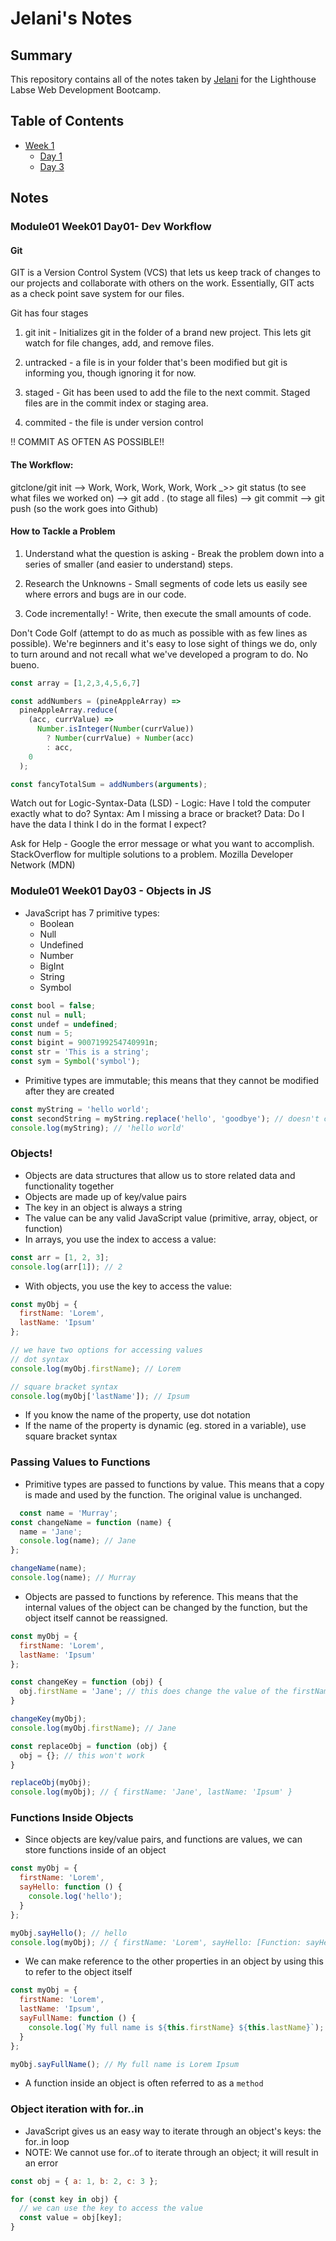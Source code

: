 # Jelani's Notes

## Summary

This repository contains all of the notes taken by [Jelani](https://github.com/PlumScum) for the Lighthouse Labse Web Development Bootcamp.

## Table of Contents

* [Week 1](/Week_1/)
  * [Day 1](/Week_1/Day_1/)
  * [Day 3](/Week_1/Day_3/)

## Notes

### Module01 Week01 Day01- Dev Workflow

#### Git

GIT is a Version Control System (VCS) that lets us keep track of changes to our projects and collaborate with others on the work. Essentially, GIT acts as a check point save system for our files.

Git has four stages

1) git init - Initializes git in the folder of a brand new project. This lets git watch for file changes, add, and remove files.

2) untracked - a file is in your folder that's been modified but git is informing you, though ignoring it for now.

3) staged - Git has been used to add the file to the next commit. Staged files are in the commit index or staging area.

4) commited - the file is under version control

!! COMMIT AS OFTEN AS POSSIBLE!!


#### The Workflow:

gitclone/git init --> Work, Work, Work, Work, Work _>> git status (to see what files we worked on) --> git add . (to stage all files) --> git commit --> git push (so the work goes into Github)


#### How to Tackle a Problem

1) Understand what the question is asking - Break the problem down into a series of smaller (and easier to understand) steps.

2) Research the Unknowns - Small segments of code lets us easily see where errors and bugs are in our code.

3) Code incrementally! - Write, then execute the small amounts of code.

Don't Code Golf (attempt to do as much as possible with as few lines as possible). We're beginners and it's easy to lose sight of things we do, only to turn around and not recall what we've developed a program to do. No bueno.



```javascript 
const array = [1,2,3,4,5,6,7]

const addNumbers = (pineAppleArray) =>
  pineAppleArray.reduce(
    (acc, currValue) =>
      Number.isInteger(Number(currValue))
        ? Number(currValue) + Number(acc)
        : acc,
    0
  );

const fancyTotalSum = addNumbers(arguments);
```


Watch out for Logic-Syntax-Data (LSD) -
Logic: Have I told the computer exactly what to do?
Syntax: Am I missing a brace or bracket?
Data: Do I have the data I think I do in the format I expect?

Ask for Help - 
Google the error message or what you want to accomplish.
StackOverflow for multiple solutions to a problem.
Mozilla Developer Network (MDN)



### Module01 Week01 Day03 - Objects in JS


* JavaScript has 7 primitive types:
  * Boolean
  * Null
  * Undefined
  * Number
  * BigInt
  * String
  * Symbol

```javascript
const bool = false;
const nul = null;
const undef = undefined;
const num = 5;
const bigint = 9007199254740991n;
const str = 'This is a string';
const sym = Symbol('symbol');
```

* Primitive types are immutable; this means that they cannot be modified after they are created

```javascript
const myString = 'hello world';
const secondString = myString.replace('hello', 'goodbye'); // doesn't change myString
console.log(myString); // 'hello world'
```

### Objects!

   * Objects are data structures that allow us to store related data and functionality together
   * Objects are made up of key/value pairs
   * The key in an object is always a string
   * The value can be any valid JavaScript value (primitive, array, object, or function)
   * In arrays, you use the index to access a value:


```javascript
const arr = [1, 2, 3];
console.log(arr[1]); // 2
```

 * With objects, you use the key to access the value:

```javascript
const myObj = {
  firstName: 'Lorem',
  lastName: 'Ipsum'
};

// we have two options for accessing values
// dot syntax
console.log(myObj.firstName); // Lorem

// square bracket syntax
console.log(myObj['lastName']); // Ipsum
```


  *  If you know the name of the property, use dot notation
  *  If the name of the property is dynamic (eg. stored in a variable), use square bracket syntax


### Passing Values to Functions

  *  Primitive types are passed to functions by value. This means that a copy is made and used by the function. The original value is unchanged.


```javascript
  const name = 'Murray';
const changeName = function (name) {
  name = 'Jane';
  console.log(name); // Jane
};

changeName(name);
console.log(name); // Murray
```
* Objects are passed to functions by reference. This means that the internal values of the object can be changed by the function, but the object itself cannot be reassigned.

```javascript
const myObj = {
  firstName: 'Lorem',
  lastName: 'Ipsum'
};

const changeKey = function (obj) {
  obj.firstName = 'Jane'; // this does change the value of the firstName key
}

changeKey(myObj);
console.log(myObj.firstName); // Jane

const replaceObj = function (obj) {
  obj = {}; // this won't work
}

replaceObj(myObj);
console.log(myObj); // { firstName: 'Jane', lastName: 'Ipsum' }
```

### Functions Inside Objects

  *  Since objects are key/value pairs, and functions are values, we can store functions inside of an object

```javascript
const myObj = {
  firstName: 'Lorem',
  sayHello: function () {
    console.log('hello');
  }
};

myObj.sayHello(); // hello
console.log(myObj); // { firstName: 'Lorem', sayHello: [Function: sayHello] }
```

* We can make reference to the other properties in an object by using this to refer to the object itself


```javascript
const myObj = {
  firstName: 'Lorem',
  lastName: 'Ipsum',
  sayFullName: function () {
    console.log(`My full name is ${this.firstName} ${this.lastName}`);
  }
};

myObj.sayFullName(); // My full name is Lorem Ipsum
```

* A function inside an object is often referred to as a `method`

### Object iteration with for..in

 *  JavaScript gives us an easy way to iterate through an object's keys: the for..in loop
 *  NOTE: We cannot use for..of to iterate through an object; it will result in an error

```javascript
const obj = { a: 1, b: 2, c: 3 };

for (const key in obj) {
  // we can use the key to access the value
  const value = obj[key];
}
```